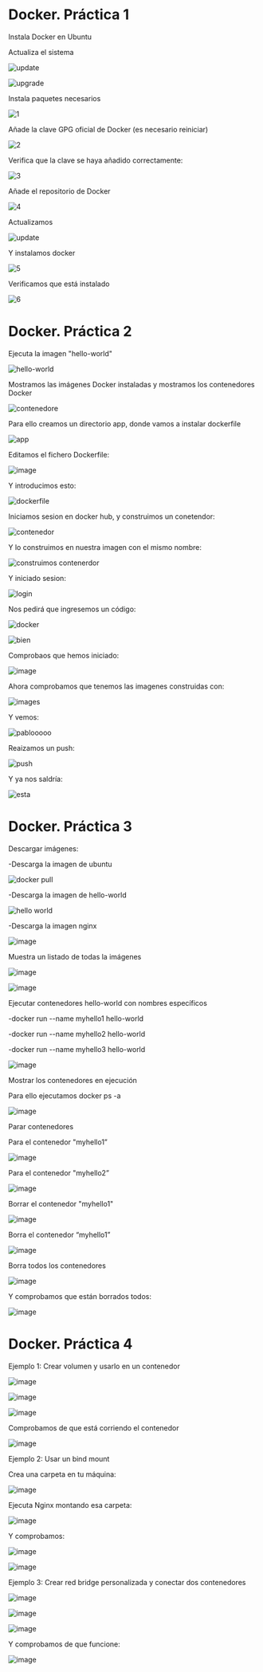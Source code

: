 # Docker. Práctica 1

Instala Docker en Ubuntu

Actualiza el sistema

![update](https://github.com/user-attachments/assets/351ec817-2368-4472-a143-0229a7e7fbfd)

![upgrade](https://github.com/user-attachments/assets/4f415e50-f85d-49a2-81b8-50adde3e82e3)

Instala paquetes necesarios

![1](https://github.com/user-attachments/assets/3bd111eb-bf8c-40b1-a6b0-370e3590cf29)

Añade la clave GPG oficial de Docker (es necesario reiniciar)

![2](https://github.com/user-attachments/assets/36351ee6-a77e-4fa5-b807-cf79947fd1ba)

Verifica que la clave se haya añadido correctamente:

![3](https://github.com/user-attachments/assets/f5e61628-6eaf-4c16-9122-8ff2aa5fa04d)

Añade el repositorio de Docker

![4](https://github.com/user-attachments/assets/2143c9d0-5608-4a7e-9d34-8a77e918aff6)

Actualizamos 

![update](https://github.com/user-attachments/assets/a620b803-3535-4041-96a8-d9562cb5cfe6)

Y instalamos docker

![5](https://github.com/user-attachments/assets/e2c63ed2-a60b-48cc-9752-561306ebb270)

Verificamos que está instalado

![6](https://github.com/user-attachments/assets/35bf5bbc-d649-4346-b091-6b8e698aa92b)

# Docker. Práctica 2

Ejecuta la imagen "hello-world"

![hello-world](https://github.com/user-attachments/assets/29978310-ec49-4caa-baf7-80b39f28c356)

Mostramos las imágenes Docker instaladas y mostramos los contenedores Docker

![contenedore](https://github.com/user-attachments/assets/ed978683-f63f-4152-9193-3d3eceec7a9e)

Para ello creamos un directorio app, donde vamos a instalar dockerfile

![app](https://github.com/user-attachments/assets/b9620486-36d9-4e7f-93e0-913857add7f4)

Editamos el fichero Dockerfile:

![image](https://github.com/user-attachments/assets/64266fd0-bf2b-4e3d-850b-5b068d345b64)

Y introducimos esto:

![dockerfile](https://github.com/user-attachments/assets/c2826609-b187-46f8-b61d-a2c652cca7cb)

Iniciamos sesion en docker hub, y construimos un conetendor:

![contenedor](https://github.com/user-attachments/assets/a8cc6cf0-794f-41e7-8c74-0a86f357f3af)

Y lo construimos en nuestra imagen con el mismo nombre:

![construimos contenerdor](https://github.com/user-attachments/assets/97481529-8a20-40e5-b4e6-2ed6e1fc9ef3)

Y iniciado sesion:

![login](https://github.com/user-attachments/assets/6f3a3f12-f062-4357-bdde-c81d74c4ec46)

Nos pedirá que ingresemos un código:

![docker](https://github.com/user-attachments/assets/8d3c0172-ed2b-4df3-8cbf-3832a5438efd)

![bien](https://github.com/user-attachments/assets/19e5ed82-3ea6-47d9-b907-e414a3b72848)

Comprobaos que hemos iniciado:

![image](https://github.com/user-attachments/assets/a7118596-c495-4c61-9eba-bd0f04125e3b)

Ahora comprobamos que tenemos las imagenes construidas con:

![images](https://github.com/user-attachments/assets/834c317b-4b0f-43cf-afab-7fa8523ecf26)

Y vemos:

![pablooooo](https://github.com/user-attachments/assets/fcc2c18d-76fe-4e27-ba35-b5abc62f0ba6)

Reaizamos un push:

![push](https://github.com/user-attachments/assets/b95e7fd1-9b47-43ec-89bf-dc6d6d528387)

Y ya nos saldría:

![esta](https://github.com/user-attachments/assets/73f2de8c-1747-4ef1-b4dd-a6ae5f74f0ac)


# Docker. Práctica 3


Descargar imágenes:

-Descarga la imagen de ubuntu

![docker pull](https://github.com/user-attachments/assets/de4fb450-c82a-48e0-8f45-120a92a8b3d2)

-Descarga la imagen de hello-world

![hello world](https://github.com/user-attachments/assets/05309d1d-d406-4357-99d1-74e83dbdf97f)

-Descarga la imagen nginx

![image](https://github.com/user-attachments/assets/55b311a8-297b-43d2-ab67-cb5b46764209)


Muestra un listado de todas la imágenes

![image](https://github.com/user-attachments/assets/e1cf1e5a-bc39-43ce-8eee-03859411695f)

![image](https://github.com/user-attachments/assets/4cd7f291-3f49-4c22-bac8-e29f406dc82e)

Ejecutar contenedores hello-world con nombres específicos

-docker run --name myhello1 hello-world

-docker run --name myhello2 hello-world

-docker run --name myhello3 hello-world

![image](https://github.com/user-attachments/assets/81e7c115-ff00-47c5-9bf4-3d5f9ef276ce)

Mostrar los contenedores en ejecución

Para ello ejecutamos docker ps -a

![image](https://github.com/user-attachments/assets/78e4a1bb-7145-4804-8616-3f0cf72bf527)

Parar contenedores

Para el contenedor "myhello1”

![image](https://github.com/user-attachments/assets/7615d878-ffb6-4b63-8608-55587ba6b877)

Para el contenedor "myhello2”

![image](https://github.com/user-attachments/assets/913d094a-9b50-4818-a4d6-dd2367a46ef3)

Borrar el contenedor "myhello1"

![image](https://github.com/user-attachments/assets/94bd7fdb-b035-4f1b-9aee-88a3e4a31d74)

Borra el contenedor “myhello1”

![image](https://github.com/user-attachments/assets/82d5c267-81aa-469e-a5aa-42815a632bd6)

Borra todos los contenedores

![image](https://github.com/user-attachments/assets/635f841a-ed02-4bc1-b2d8-803af7a9b9bd)

Y comprobamos que están borrados todos:

![image](https://github.com/user-attachments/assets/eef432ec-ac29-427b-addd-a4edb27c1678)


# Docker. Práctica 4


Ejemplo 1: Crear volumen y usarlo en un contenedor

![image](https://github.com/user-attachments/assets/420c97d8-73ef-4ce2-b1f0-e81477fb9614)

![image](https://github.com/user-attachments/assets/7d02ac8e-bf3e-405e-9ffc-bafba01be933)

![image](https://github.com/user-attachments/assets/6b8026fa-f8cb-42b5-b4ea-d914a140f10f)

Comprobamos de que está corriendo el contenedor

![image](https://github.com/user-attachments/assets/553881c1-c72d-41bf-88e6-095c78de34aa)


Ejemplo 2: Usar un bind mount

Crea una carpeta en tu máquina:

![image](https://github.com/user-attachments/assets/9340c7cd-c703-4f7e-8758-822ca21f9c08)


Ejecuta Nginx montando esa carpeta:

![image](https://github.com/user-attachments/assets/a8423d61-19ae-4a1a-9f03-cc702ec545e7)

Y comprobamos:

![image](https://github.com/user-attachments/assets/23c5a1ae-f60b-423d-963e-23629392689b)

![image](https://github.com/user-attachments/assets/55158168-bd62-490f-baf6-18e831817ab5)

Ejemplo 3: Crear red bridge personalizada y conectar dos contenedores

![image](https://github.com/user-attachments/assets/67ecea6c-ee7f-4e0f-8623-1489f67a739d)

![image](https://github.com/user-attachments/assets/1ce3d896-d4fa-4c6f-bfb2-0722c01284b4)

![image](https://github.com/user-attachments/assets/576009eb-2318-4489-bc17-8fde40d2c087)

Y comprobamos de que funcione:

![image](https://github.com/user-attachments/assets/43c3628f-ba7d-4967-b66f-2ffd28c39222)










